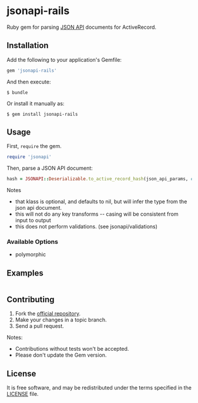 # jsonapi-rails
Ruby gem for parsing [JSON API](http://jsonapi.org) documents for ActiveRecord.

## Installation

Add the following to your application's Gemfile:
```ruby
gem 'jsonapi-rails'
```
And then execute:
```
$ bundle
```
Or install it manually as:
```
$ gem install jsonapi-rails
```

## Usage

First, `require` the gem.
```ruby
require 'jsonapi'
```

Then, parse a JSON API document:

```ruby
hash = JSONAPI::Deserializable.to_active_record_hash(json_api_params, options: {}, klass: nil)
```

Notes
 - that klass is optional, and defaults to nil, but will infer the type from the json api document.
 - this will not do any key transforms -- casing will be consistent from input to output
 - this does not perform validations. (see jsonapi/validations)


### Available Options

 - polymorphic

## Examples

```ruby

```

## Contributing

1. Fork the [official repository](https://github.com/beauby/jsonapi-rails/tree/master).
2. Make your changes in a topic branch.
3. Send a pull request.

Notes:

* Contributions without tests won't be accepted.
* Please don't update the Gem version.

## License

It is free software, and may be redistributed under the terms specified in the
[LICENSE](LICENSE) file.
